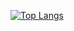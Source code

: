 [![Top Langs](https://github-readme-stats.vercel.app/api/top-langs/?username=Mr6MJT&theme=dark)](https://github.com/Mr6MJT/github-readme-stats)
